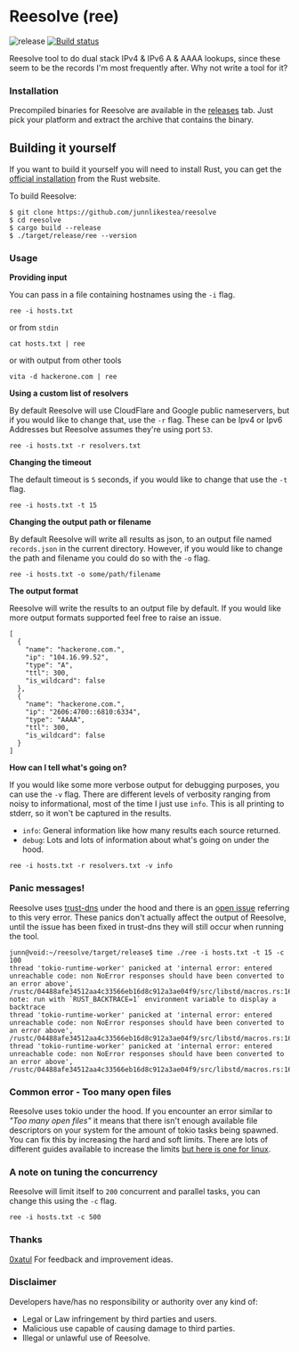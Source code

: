 # Reesolve (ree)
![release](https://github.com/junnlikestea/reesolve/workflows/release/badge.svg)
[![Build status](https://github.com/junnlikestea/reesolve/workflows/Continuous%20Integration/badge.svg)](https://github.com/junnlikestea/reesolve/actions)

Reesolve tool to do dual stack IPv4 & IPv6 A & AAAA lookups, since these seem to 
be the records I'm most frequently after. Why not write a tool for it?


### Installation
Precompiled binaries for Reesolve are available in the [releases](https://github.com/junnlikestea/reesolve/releases) 
tab. Just pick your platform and extract the archive that contains the binary.

## Building it yourself 
If you want to build it yourself you will need to install Rust, you can get the
[official installation](https://www.rust-lang.org/tools/install) from the Rust website.

To build Reesolve:
```
$ git clone https://github.com/junnlikestea/reesolve
$ cd reesolve
$ cargo build --release
$ ./target/release/ree --version
```

### Usage

**Providing input**

You can pass in a file containing hostnames using the `-i` flag.
```
ree -i hosts.txt

```
or from `stdin`
```
cat hosts.txt | ree
```
or with output from other tools
```
vita -d hackerone.com | ree
```

**Using a custom list of resolvers**

By default Reesolve will use CloudFlare and Google public nameservers, but if you 
would like to change that, use the `-r` flag. These can be Ipv4 or Ipv6 Addresses
but Reesolve assumes they're using port `53`. 
```
ree -i hosts.txt -r resolvers.txt
```

**Changing the timeout**

The default timeout is `5` seconds, if you would like to change that use the `-t`
flag.
```
ree -i hosts.txt -t 15
```

**Changing the output path or filename**

By default Reesolve will write all results as json, to an output file named `records.json`
in the current directory. However, if you would like to change the path and filename
you could do so with the `-o` flag.
```
ree -i hosts.txt -o some/path/filename
```

**The output format**

Reesolve will write the results to an output file by default. If you would like 
more output formats supported feel free to raise an issue.
```
[
  {
    "name": "hackerone.com.",
    "ip": "104.16.99.52",
    "type": "A",
    "ttl": 300,
    "is_wildcard": false
  },
  {
    "name": "hackerone.com.",
    "ip": "2606:4700::6810:6334",
    "type": "AAAA",
    "ttl": 300,
    "is_wildcard": false
  }
]
```
**How can I tell what's going on?**

If you would like some more verbose output for debugging purposes, you can use the `-v` flag. 
There are different levels of verbosity ranging from noisy to informational, most of the
time I just use `info`. This is all printing to stderr, so it won't be captured
in the results.
* `info`: General information like how many results each source returned.
* `debug`: Lots and lots of information about what's going on under the hood.
```
ree -i hosts.txt -r resolvers.txt -v info
```

### Panic messages!
Reesolve uses [trust-dns](https://github.com/bluejekyll/trust-dns) under the hood
and there is an [open issue](https://github.com/bluejekyll/trust-dns/issues/1232) referring 
to this very error. These panics don't actually affect the output of Reesolve, until
the issue has been fixed in trust-dns they will still occur when running the tool.
```
junn@void:~/reesolve/target/release$ time ./ree -i hosts.txt -t 15 -c 100
thread 'tokio-runtime-worker' panicked at 'internal error: entered unreachable code: non NoError responses should have been converted to an error above', /rustc/04488afe34512aa4c33566eb16d8c912a3ae04f9/src/libstd/macros.rs:16:9
note: run with `RUST_BACKTRACE=1` environment variable to display a backtrace
thread 'tokio-runtime-worker' panicked at 'internal error: entered unreachable code: non NoError responses should have been converted to an error above', /rustc/04488afe34512aa4c33566eb16d8c912a3ae04f9/src/libstd/macros.rs:16:9
thread 'tokio-runtime-worker' panicked at 'internal error: entered unreachable code: non NoError responses should have been converted to an error above', /rustc/04488afe34512aa4c33566eb16d8c912a3ae04f9/src/libstd/macros.rs:16:9
```

### Common error - Too many open files
Reesolve uses tokio under the hood. If you encounter an error 
similar to *"Too many open files"* it means that there isn't enough available file descriptors on 
your system for the amount of tokio tasks being spawned. You can fix this by increasing the hard and soft limits. 
There are lots of different guides available to increase the limits 
[but here is one for linux](https://www.tecmint.com/increase-set-open-file-limits-in-linux/). 


### A note on tuning the concurrency
Reesolve will limit itself to `200` concurrent and parallel tasks, you can change this using
the `-c` flag. 

```
ree -i hosts.txt -c 500
``` 

### Thanks
[0xatul](https://twitter.com/0xatul) For feedback and improvement ideas.


### Disclaimer
Developers have/has no responsibility or authority over any kind of:
* Legal or Law infringement by third parties and users.
* Malicious use capable of causing damage to third parties.
* Illegal or unlawful use of Reesolve.

